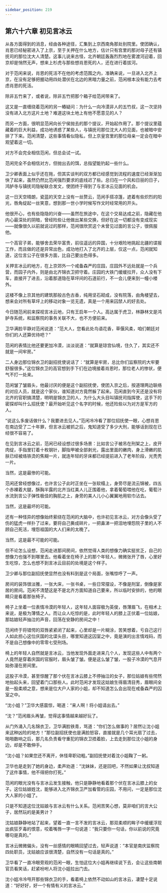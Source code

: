 ```yaml
---
sidebar_position: 219
---
```


## 第六十六章 **初见言冰云**

从各方面得到的消息，经由各种途径，汇集到上京西南角那处别院里。使团确认，肖恩已经秘密进入了上京，至于关押在什么地方，估计只有宫里的那对母子还有镇抚司的那位沈大人清楚。这事儿说来古怪，北齐朝廷轰轰烈烈地在雾渡河迎着，回京却是悄然无声，想来上杉虎与那些想肖恩死的人，还在进行着拔河。

对于范闲来说，肖恩的死活不在他的考虑范围之内，准确来说，一旦进入北齐上京，在没有足够把握动用四处潜伏在北边的黑暗力量之前，范闲根本没有能力去考虑肖恩的死活。

除非五竹来了，或者说，除非五竹把那个箱子给范闲带来了。

这又是一直缠绕着范闲的另一樁疑问：为什么一向冷漠非人的五竹叔，这一次坚持没有进入北方这片土地？难道这块土地上有他不愿意见的人？

而另一方面，很明显范闲向长宁侯抛去的那个提议，开始起作用了。那个提议里蕴藏着的巨大利益，成功地诱惑了某些人，与镇抚司那位沈大人的见面，也被暗中安排了下来。范闲清楚，这些事情看似隐私，但上京皇宫里的那位母亲一定会在暗中观望着这一切。

对方不会完全相信范闲，但总会试一试。

范闲完全不会相信对方，但抛出去的饵，总指望能钓起一些什么。

卫少卿表面上似乎还在拖，但其实谈判的双方都已经感觉到流程的速度已经渐渐加快了起来，虽然仍然比范闲强烈要求的底线迟了些。总归在一个风和日丽的日子，鸿胪寺与镇抚司隐秘联合发文，使团终于得到了与言冰云见面的机会。

这一日天空晴朗，瓷蓝的天空上没有一丝赘云，范闲手搭凉篷，遮着有些炽烈的阳光，唇角绽起一丝笑意，想到那一世小学时候写作文时经常用的开头。

他很开心，也有些隐隐的兴奋——虽然在旅途中，在这个交易达成之前，隐藏在他内心最深处的阴暗，曾经险些让他做出某些交换，但好在这一切都没有变成现实——就像很久以前就说过的那样，范闲很欣赏这个未曾见过面的言公子，很佩服他。

一个高官子弟，能够舍去荣华富贵，前往遥远的异国，十分艰险地挑起北疆的谍报工作，而且做的还是异常出色，成功地打入了北齐的上层，仅这一点，范闲就知道，这位言公子在很多方面，比自己要出色得多。

关押言冰云的地方，在上京郊外一个戒备森严的庄园，庄园外不远处就是一个兵营，而园子内外，则是由北齐锦衣卫把守着。庄园的大铁门缓缓拉开，众人没有下车，直接开了进去，沿着那道隐在草坪间的石道前行，不一会儿便来到一幢小楼外。

这楼不像上京其他的建筑那般古色古香，纯用坚石砌成，没有院落，由角楼望去，想来会对所有草坪上的移动对象一览无遗，真是一个用来囚禁人的好去处。

今日随范闲前来探视言冰云地，只有王启年一个人。高达属于虎卫，林静林文是鸿胪寺系统，和监察院的事务关联不大，也不方便前来。

卫华满脸平静对范闲说道：“范大人，您看此处鸟语花香，草偃风柔，咱们朝廷对你们的人还算优待吧？”

范闲的表情比他还要更加冷漠，淡淡说道：“就算是琼宫仙境，住久了，其实还不就是一间牢房。”

二人身边那位锦衣卫的副招抚使说话了：“就算是牢房，总比你们监察院的大牢要舒服很多。”这位锦衣卫的高官想到手下们在边境接着肖恩时，那位老人的惨状，便气不打一处来。

范闲皱了皱眉头，他最讨厌的便是这个副招抚使，使团入京之后，按道理两边联络的对应人员，就是这个家伙，谁知道对方竟然躲了起来。范闲直到今天还是没有将北齐的官职搞清楚，明明是锦衣卫的人，为什么大头目叫镇抚司指挥使，这手下的密探却叫什么招抚使？最开始听见这个名字的时候，他还险些以为对方是军方的人。

“说这么多废话做什么？我要进去见人。”范闲冷冷看了那位招抚使一眼，心想肖恩在南边受了二十年罪，但言冰云被抓之后，鬼知道受了多少大刑，能够话到现在已经很不容易了。

在见到言冰云之前，范闲已经设想过很多场景：比如言公子被吊在刑架之上，皮开肉绽，手指里钉着十枚钢针，脚指甲被全部剥光，露出里面的嫩肉，身上滑嫩的肌肤已经被烙铁烫的焦糊一片，就连年轻的牙床都已经提前进入了老年阶段，光秃秃一片。

当然，这是最惨的可能。

范闲还曾经想像过，也许言公子此时正坐在一张软榻上，身旁尽是流云锦被，四五个赤裸着大腿，酥胸半露的北齐当红美人儿正围着他，拿着葡萄喂他在吃，葡萄汁水流到言公子弹性极佳的胸肌之上，身旁的美人儿小心翼翼地用软巾沾去。

当然，这是最坏的可能。

还有一种怪异的想像始终萦绕在范闲的大脑中，也许初见言冰云，对方会像头受了伤的猛虎一样扑了过来，要将自己撕成碎片，一把鼻涕一把泪地埋怨院子里的人不顾自己死活，埋怨祖国的大人们来的太晚了。

当然，这是最不可能的可能。

但不论怎么设想，范闲走进那间房间，依然觉得人类的想像力确实挺贫乏，自己的想像力也强不到哪里去。他看着坐在椅子上的那个年轻人，微微张开了唇，心里好生吃惊，怎么也想不到言冰云目前的处境是这个样子。

卫少卿与那位副招抚使显然也没有料到是这个局面，张嘴惊呼了一声。

房间的装饰很淡雅，一张大床，一张书桌，一些日常摆设，不像是刑室，倒像是家居的房间。范闲不清楚这是不是北齐方面知道自己要来，所以临时安排的，他的眼睛只是看着那张椅子。

椅子上坐着一位表情冷漠的年轻人，这年轻人面容极为英俊，唇薄眉飞，在相术上来说，是极为薄情之人。而让众人吃惊的是，此时年轻人的膝上正伏着一位姑娘，那姑娘轻声抽泣的声音，回荡在安静的房间之中！

范闲终于将错愕的双唇紧紧闭了起来，心里却是一片糊涂，苦笑想着，亏自己这行人如此担心这位庆国的北谍头目，哪里知道这囚室之中，竟是演的出言情戏码，而不是自己想像中的零零七受刑场。

椅上的年轻人自然就是言冰云，当他发现外面走进来几个人，发现这些人中有两个人竟然是穿着庆国的官服时，眉头皱了皱。便是这么皱了皱，一股子冷漠的气息开始弥漫在房间里。

这股子冷漠，甚至惊醒了那个伏在言冰云膝上不停抽泣的女子，那位姑娘有些愕然地抬起头来，回望着门口那些人。此时范闲才发现这姑娘生得眉清目秀，眉眼间全是一股柔顺之意，想来是位大户人家的小姐，却不知道怎么会出现在戒备森严的囚室之中。

“沈小姐？”卫华大感震惊，喝道：“来人啊！将小姐请出去。”

“沈？”范闲眉头再皱，觉得这事情越来越好玩了。

从门外涌入几名锦衣卫，卫华满脸铁青，骂道：“你们怎么做事的？居然让沈小姐来这种凶险的地方！”那位副招抚使也是满脸怒容，直接就是几个耳光扇了过去，啪啪数响之后，那几名负责看守重犯的锦衣卫捂着脸，上去走到那位沈小姐的身边，却是不敢伸手。

“沈小姐？如果您还不离开，休怪卑职动粗。”副招抚使对着沈小姐鞠了一躬。

卫华也是走到了她的身边，柔声劝道：“沈妹妹，还是回吧，不然如果让沈叔知道了这件事情，他不得把你打死。”

范闲的眼光没有与言冰云发生接触，他只是静静地看着那个伏在言冰云膝上的女子。这位姑娘姓沈，能够进入北齐锦衣卫严加看管的庄园，不用问，一定是那位沈大人家的小姐了。

只是不知道这位沈姑娘与言冰云有什么关系。范闲苦笑心想，莫非咱们的言大公子，居然玩的是美男计？

沈姑娘静静地站了起来，望着一直一言不发的言冰云，那双柔顺的眸子中缓缓浮现出疯狂歹毒的恨意，咬着嘴唇一字一句说道：“我只要你一句话，你以前说的究竟哪句是真的。”

言冰云微微偏头，没有一丝感情的眼睛回望过去，轻声说道：“本官是南庆监察院四处职员，沈姑娘应该很清楚，自然没有一句话是真的。”

卫华看了一直冷眼旁观的范闲一眼，生怕这位大小姐再继续说下去，会让这些南朝官员看笑话，赶紧吩咐人将沈小姐拉出门去。

沈小姐冷冷甩开那些锦衣卫的手，看着椅上依然不动如山的言冰云，凄楚十足说道：“好好好，好一个有情有义的言冰云。”

